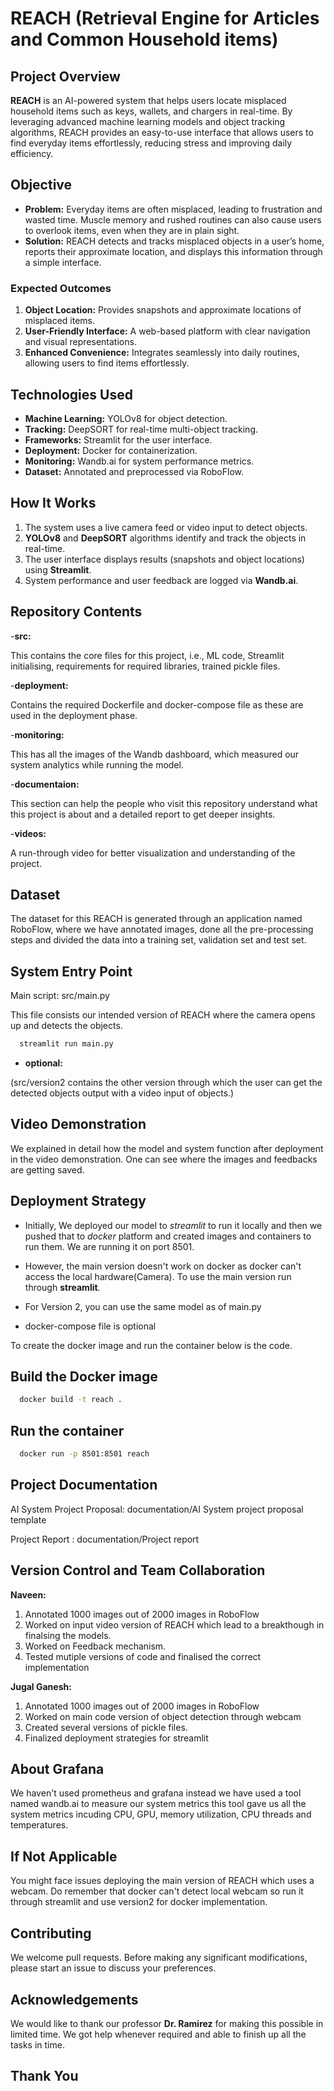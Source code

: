 # REACH (Retrieval Engine for Articles and Common Household items)
## Project Overview

**REACH** is an AI-powered system that helps users locate misplaced household items such as keys, wallets, and chargers in real-time. By leveraging advanced machine learning models and object tracking algorithms, REACH provides an easy-to-use interface that allows users to find everyday items effortlessly, reducing stress and improving daily efficiency.


## Objective

- **Problem:** Everyday items are often misplaced, leading to frustration and wasted time. Muscle memory and rushed routines can also cause users to overlook items, even when they are in plain sight.
- **Solution:** REACH detects and tracks misplaced objects in a user’s home, reports their approximate location, and displays this information through a simple interface.

### Expected Outcomes

1. **Object Location:** Provides snapshots and approximate locations of misplaced items.
2. **User-Friendly Interface:** A web-based platform with clear navigation and visual representations.
3. **Enhanced Convenience:** Integrates seamlessly into daily routines, allowing users to find items effortlessly.


## Technologies Used

- **Machine Learning:** YOLOv8 for object detection.
- **Tracking:** DeepSORT for real-time multi-object tracking.
- **Frameworks:** Streamlit for the user interface.
- **Deployment:** Docker for containerization.
- **Monitoring:** Wandb.ai for system performance metrics.
- **Dataset:** Annotated and preprocessed via RoboFlow.


## How It Works

1. The system uses a live camera feed or video input to detect objects.
2. **YOLOv8** and **DeepSORT** algorithms identify and track the objects in real-time.
3. The user interface displays results (snapshots and object locations) using **Streamlit**.
4. System performance and user feedback are logged via **Wandb.ai**.


## Repository Contents

-**src:**
 
This contains the core files for this project, i.e., ML code, Streamlit initialising, requirements for required libraries, trained pickle files.

-**deployment:**

Contains the required Dockerfile and docker-compose file as these are used in the deployment phase.

-**monitoring:**

This has all the images of the Wandb dashboard, which measured our system analytics while running the model.

-**documentaion:**

This section can help the people who visit this repository understand what this project is about and a detailed report to get deeper insights.

-**videos:**

A run-through video for better visualization and understanding of the project.

## Dataset

The dataset for this REACH is generated through an application named RoboFlow, where we have annotated images, done all the pre-processing steps and divided the data into a training set, validation set and test set.


## System Entry Point

Main script: src/main.py

This file consists our intended version of REACH where the camera opens up and detects the objects.

```sh
  streamlit run main.py
  ```

- **optional:**

(src/version2 contains the other version through which the user can get the detected objects output with a video input of objects.)


## Video Demonstration

We explained in detail how the model and system function after deployment in the video demonstration. One can see where the images and feedbacks are getting saved.

## Deployment Strategy

- Initially, We deployed our model to *streamlit* to run it locally and then we pushed that to *docker* platform and created images and containers to run them. We are running it on port 8501.

- However, the main version doesn't work on docker as docker can't access the local hardware(Camera). To use the main version run through **streamlit**.

- For Version 2, you can use the same model as of main.py
- docker-compose file is optional 

To create the docker image and run the container below is the code.

## Build the Docker image

```sh
  docker build -t reach .
  ```
## Run the container

```sh
  docker run -p 8501:8501 reach
  ```




## Project Documentation
AI System Project Proposal: documentation/AI System project proposal template

Project Report : documentation/Project report

## Version Control and Team Collaboration
 
**Naveen:**

1. Annotated 1000 images out of 2000 images in RoboFlow
2. Worked on input video version of REACH which lead to a breakthough in finalsing the models.
3. Worked on Feedback mechanism.
4. Tested mutiple versions of code and finalised the correct implementation

**Jugal Ganesh:** 

1. Annotated 1000 images out of 2000 images in RoboFlow
2. Worked on main code version of object detection through webcam
3. Created several versions of pickle files.
4. Finalized deployment strategies for streamlit

## About Grafana
We haven't used prometheus and grafana instead we have used a tool named wandb.ai to measure our system metrics this tool gave us all the system metrics incuding CPU, GPU, memory utilization, CPU threads and temperatures.  

##  If Not Applicable

You might face issues deploying the main version of REACH which uses a webcam. Do remember that docker can't detect local webcam so run it through streamlit and use version2 for docker implementation.


##  Contributing

We welcome pull requests. Before making any significant modifications, please start an issue to discuss your preferences.

## Acknowledgements

We would like to thank our professor **Dr. Ramirez** for making this possible in limited time. We got help whenever required and able to finish up all the tasks in time.


## **Thank You**
